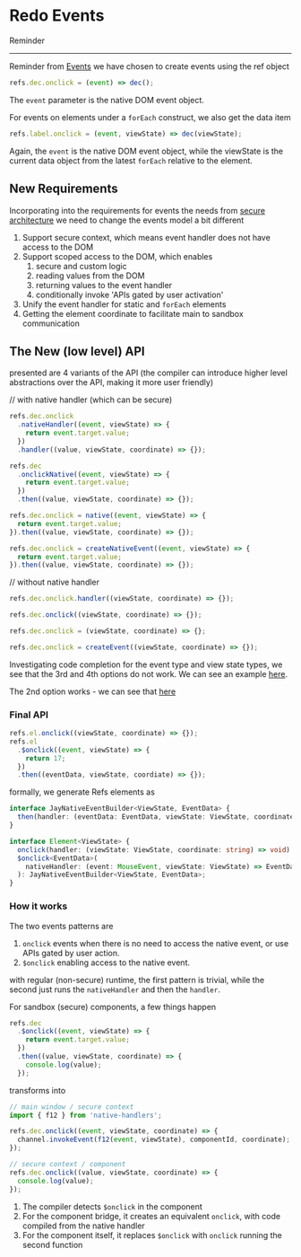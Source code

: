 # Redo Events

Reminder

---

Reminder from [Events](05%20-%20events.md) we have chosen to create events using the ref object

```typescript
refs.dec.onclick = (event) => dec();
```

The `event` parameter is the native DOM event object.

For events on elements under a `forEach` construct, we also get the data item

```typescript
refs.label.onclick = (event, viewState) => dec(viewState);
```

Again, the `event` is the native DOM event object, while the viewState
is the current data object from the latest `forEach` relative to the element.

## New Requirements

Incorporating into the requirements for events the needs from [secure architecture](12%20-%20Secure%20Architecture.md)
we need to change the events model a bit different

1. Support secure context, which means event handler does not have access to the DOM
2. Support scoped access to the DOM, which enables
   1. secure and custom logic
   2. reading values from the DOM
   3. returning values to the event handler
   4. conditionally invoke 'APIs gated by user activation'
3. Unify the event handler for static and `forEach` elements
4. Getting the element coordinate to facilitate main to sandbox communication

## The New (low level) API

presented are 4 variants of the API
(the compiler can introduce higher level abstractions over the API, making it more user friendly)

// with native handler (which can be secure)

```typescript
refs.dec.onclick
  .nativeHandler((event, viewState) => {
    return event.target.value;
  })
  .handler((value, viewState, coordinate) => {});

refs.dec
  .onclickNative((event, viewState) => {
    return event.target.value;
  })
  .then((value, viewState, coordinate) => {});

refs.dec.onclick = native((event, viewState) => {
  return event.target.value;
}).then((value, viewState, coordinate) => {});

refs.dec.onclick = createNativeEvent((event, viewState) => {
  return event.target.value;
}).then((value, viewState, coordinate) => {});
```

// without native handler

```typescript
refs.dec.onclick.handler((viewState, coordinate) => {});

refs.dec.onclick((viewState, coordinate) => {});

refs.dec.onclick = (viewState, coordinate) => {};

refs.dec.onclick = createEvent((viewState, coordinate) => {});
```

Investigating code completion for the event type and view state types, we see that
the 3rd and 4th options do not work. We can see an example [here](https://www.typescriptlang.org/play?#code/FASwdgLgpgTgZgQwMZQAQCkEE8CiA3KSAHgDUQoB3AZQgWgD5UBvYVN1ACj3OtugC5UZSjTpQANKiQB7aTAAm4MYIDOEGOADmASkF5pIeQG5gAX2DB5UJABsEMNHACuYJBBDSwUh2PyEIpDyiDBwAFghg8jawgpi4BMTCvGL0uhjYfolBfFD0FuDQ8MhocQBydCAEmQHVkknBEqjVACJ0CIws7JxQCRCCtajcIjmC9TlpLW1m+ZCwiCjpWOXuVb0AQk4gNlYwRANjYpKTtIxQAB7QkSqLy5VQ1Xu9ddmHTb2tJ8ys7BChhGERKIxbrvNr9UG0SRDZICIQvaCSGRyRRgZSoNQaMA6VAAXkY+kMaTKFVW-ke-mew1ex3a00s1jsDlQzlc7k83igYlupOI+3hjRp9ABkWiMFi2G59165MglJhAoh7SJEpJUv8Gy2OxlEDlDSOirywFsCBU1xw0QAtoEqQwvl1PLYQEgANYAfnF8TJBwY3zYnklAGEbE63R7JQ8ALLSJwqNWyuE2xoRLB5czACBYAAOaBIVFxXzpeHsqCgNn6ltIVEYONQYEoTUtHG0JlLADoHcGXfmkD5oNUOFx+YjpNpcR1UKZtMA2-7VUGQ7jfRyuar+xwev5BFGY3GdYN+aMqKO8cxUA4IE4YF4AIwAdgnU66XVbv3+68VUKHUlkChAYmP46TsAQA).

The 2nd option works - we can see that [here](https://www.typescriptlang.org/play?#code/FDCWDsBcFMCcDMCGBjaACAUogngOUZKAG7QCiJUAQgK6gA2AJnADwBqo0A7gMqQHQAaNOWhQAIgUQA+NAG9gaNJAAWogBTLE4BnTgAuNGugVIEvgZHjJQohx58YB9l178hyAPYfYDCPwMAzpCwEADmAJRoALwyRB6gDOEGcQnAAL4gyHSIAQHCugC2bHauMDLyih7gWaDIANYaWjr6hrYuDtBOJR3uXj5+jmhBIeAR0bHxicmTciCKGYoAJFU19cyWppJSjdq6sAZGJgYAsh7UAWQmNt3+aM72-JExwiZmiJEGWHgExJeikDR6ExYMV2m4Xv83uUFIo0LBoJBqLBwLNYbCVKIDk9ygtYbiMhlgERELA0NA6BZCsxhmEZFE0OAuPloEUaaNtuEANzAckAOhWdFqDTUbQeMF63l84Ee4zkaXCPLovOW1UF9TUh3+1zBMGxcnhiORaAAjAB2eUw3kY8Aa4yQ6xoUWlQRoTyS0Ay56yC1AA)

### Final API

```typescript
refs.el.onclick((viewState, coordinate) => {});
refs.el
  .$onclick((event, viewState) => {
    return 17;
  })
  .then((eventData, viewState, coordiate) => {});
```

formally, we generate Refs elements as

```typescript
interface JayNativeEventBuilder<ViewState, EventData> {
  then(handler: (eventData: EventData, viewState: ViewState, coordinate: string) => void): void;
}

interface Element<ViewState> {
  onclick(handler: (viewState: ViewState, coordinate: string) => void): void;
  $onclick<EventData>(
    nativeHandler: (event: MouseEvent, viewState: ViewState) => EventData,
  ): JayNativeEventBuilder<ViewState, EventData>;
}
```

### How it works

The two events patterns are

1. `onclick` events when there is no need to access the native event, or use APIs gated by user action.
2. `$onclick` enabling access to the native event.

with regular (non-secure) runtime, the first pattern is trivial,
while the second just runs the `nativeHandler` and then the `handler`.

For sandbox (secure) components, a few things happen

```typescript
refs.dec
  .$onclick((event, viewState) => {
    return event.target.value;
  })
  .then((value, viewState, coordinate) => {
    console.log(value);
  });
```

transforms into

```typescript
// main window / secure context
import { f12 } from 'native-handlers';

refs.dec.onclick((event, viewState, coordinate) => {
  channel.invokeEvent(f12(event, viewState), componentId, coordinate);
});

// secure context / component
refs.dec.onclick((value, viewState, coordinate) => {
  console.log(value);
});
```

1. The compiler detects `$onclick` in the component
2. For the component bridge, it creates an equivalent `onclick`, with code compiled from the native handler
3. For the component itself, it replaces `$onclick` with `onclick` running the second function
